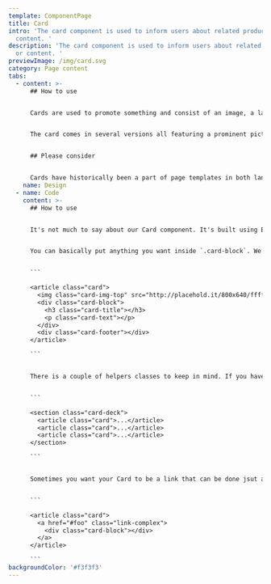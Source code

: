 ```yaml
---
template: ComponentPage
title: Card
intro: 'The card component is used to inform users about related products or
  content. '
description: 'The card component is used to inform users about related products
  or content. '
previewImage: /img/card.svg
category: Page content
tabs:
  - content: >-
      ## How to use


      Cards are used to promote something and consist of an image, a label, date stamp and some text. Cards are typically placed at the bottom of a page to displaying informational or promotional content to users.


      The card comes in several versions all featuring a prominent picture at the top followed by a heading and short text. They all feature a date stamp, but its placement varies between designs (in some implementations the date stamp is replaced by a label such as “Erbjudande” or “Just nu”, but they aren’t part of LFUI).


      ## Please consider


      Cards have historically been a part of page templates in both lansforsakringar.se and Mina sidor, but their future usage is under consideration as page templates are being redesigned so please check if the component still should be used before using it!
    name: Design
  - name: Code
    content: >-
      ## How to use


      It's not much to say about our Card component. It's built using Bootstrap's card component. Please see [Bootstrap card](https://getbootstrap.com/docs/4.0/components/card/) for full details on this use of the component.


      You can basically put anything you want inside `.card-block`. We do have some classes to help you with the styling, `.card-title` will give you the heading look, you can use  `.card-text` if you don't want the text to fill the card's width( it has a max-width on it).


      ```

      <article class="card">
        <img class="card-img-top" src="http://placehold.it/800x640/ffffff" alt="Card image cap">
        <div class="card-block">
          <h3 class="card-title"></h3>
          <p class="card-text"></p>
        </div>
        <div class="card-footer"></div>
      </article>

      ```


      There is a couple of helpers classes to keep in mind. If you have cards in a row and you want them to have equal height you can wrap them with `.card-deck`


      ```

      <section class="card-deck">
        <article class="card">...</article>
        <article class="card">...</article>
        <article class="card">...</article>
      </section>

      ```


      Sometimes you want your Card to be a link that can be done jsut adding a link inside your card with the class `.link-complex`.


      ```

      <article class="card">
        <a href="#foo" class="link-complex">
          <div class="card-block"></div>
        </a>
      </article>

      ```
backgroundColor: '#f3f3f3'
---
```

